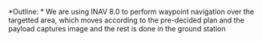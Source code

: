 *Outline: *
We are using INAV 8.0 to perform waypoint navigation over the targetted area, which moves according to the pre-decided plan and the payload captures image and the rest is done in the ground station
